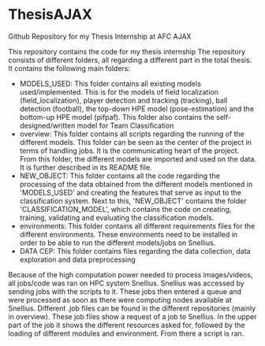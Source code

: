 # ThesisAJAX
Github Repository for my Thesis Internship at AFC AJAX


This repository contains the code for my thesis internship
The repository consists of different folders, all regarding a different part in the total thesis. It contains the following main folders:
  - MODELS_USED: This folder contains all existing models used/implemented. This is for the models of field localization (field_localization), player detection and tracking (tracking), ball detection (football), the top-down HPE model (pose-estimation) and the bottom-up HPE model (pifpaf). This folder also contains the self-designed/written model for Team Classification
  - overview: This folder contains all scripts regarding the running of the different models. This folder can be seen as the center of the project in terms of handling jobs. It is the communicating heart of the project. From this folder, the different models are imported and used on the data. It is further described in its README file. 
  - NEW_OBJECT: This folder contains all the code regarding the processing of the data obtained from the different models mentioned in 'MODELS_USED' and creating the features that serve as input to the classification system. Next to this, 'NEW_OBJECT' contains the folder 'CLASSIFICATION_MODEL', which contains the code on creating, training, validating and evaluating the classification models. 
  - environments: This folder contains all different requirements files for the different environments. These environments need to be installed in order to be able to run the different models/jobs on Snellius.
  - DATA CEP: This folder contains files regarding the data collection, data exploration and data preprocessing

Because of the high computation power needed to process images/videos, all jobs/code was ran on HPC system Snellius. Snellius was accessed by sending jobs with the scripts to it. These jobs then entered a queue and were processed as soon as there were computing nodes available at Snellius. Different .job files can be found in the different repositories (mainly in overview). These job files show a request of a job to Snellius. In the upper part of the job it shows the different resources asked for, followed by the loading of different modules and environment. From there a script is ran.  

